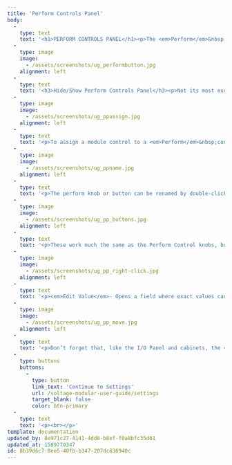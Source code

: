 ```yaml
---
title: 'Perform Controls Panel'
body:
  -
    type: text
    text: '<h1>PERFORM CONTROLS PANEL</h1><p>The <em>Perform</em>&nbsp;controls panel contains nine knobs and four buttons that are freely assignable to control almost any controls within a module. What makes them special is that each one can be matrixed to simultaneously control an unlimited number of module parameters. In conjunction with the&nbsp;<em>MIDI</em>&nbsp;tab’s individual&nbsp;<em>Min</em>&nbsp;and <em>Max</em>&nbsp;controls, a single knob or button can be configured to dramatically alter a patch, with great accuracy. If you’re wondering why we choose nine knobs (as opposed to an even number), this was done to match the sliders on many hardware MIDI controllers (which, in turn, often feature nine sliders to mirror the nine drawbars of a Hammond-style tonewheel organ).</p><p>Besides being really powerful, the <em>Perform</em>&nbsp;controls panel is super simple to set up and use, so let’s delve in:</p>'
  -
    type: image
    image:
      - /assets/screenshots/ug_performbutton.jpg
    alignment: left
  -
    type: text
    text: '<h3>Hide/Show Perform Controls Panel</h3><p>Not its most exciting feature, but the <em>Perform</em>&nbsp;controls panel can hidden from view or displayed by clicking the big yellow <em>Perform</em>&nbsp;button at the top of the Voltage Modular window. We included this option in case you need more room for modules and aren’t currently making use of the fabulous <em>Perform</em>&nbsp;controls panel.</p><h3>Assigning Control Knobs To The Perform Controls Panel</h3>'
  -
    type: image
    image:
      - /assets/screenshots/ug_ppassign.jpg
    alignment: left
  -
    type: text
    text: '<p>To assign a module control to a <em>Perform</em>&nbsp;controls panel knob, right-click on the module control, select <em>Perform Assign</em>, and choose a <em>Perform Knob</em>. Once the control is assigned, the parameter will appear beneath the appropriate knob.</p>'
  -
    type: image
    image:
      - /assets/screenshots/ug_ppname.jpg
    alignment: left
  -
    type: text
    text: '<p>The perform knob or button can be renamed by double-clicking the name, typing a new name, and hitting ENTER or clicking the mouse- this is especially if the knob is configured to control more than one parameter concurrently.</p><p>To control more than one module parameter with a single <em>Perform</em>&nbsp;control, right-click on additional module controls and simply assign the same perform panel knob or button. The parameter shown next to the knob will update to show the most recent assignment, but all the module controls it’s assigned to can be easily seen in the <em>MIDI</em>&nbsp;library tab.</p><p>As mentioned, the <em>Min</em>&nbsp;and <em>Max</em>&nbsp;controls can be used to fine tune the control range for each module parameter- be sure to take some time and experiment with this, it’s really fun and powerful.</p><ul><li><strong><em>Using Perform Control Knobs and Automation With Stepped Module Controls</em></strong>- Note that modules with stepped knob "switch" controls (such as the Sync Divider, Random Task, and the Additive Oscillator) work great with automation and/or Perform Control knobs.<br></li></ul><h3>Assigning Control Buttons To The Perform Controls Panel</h3>'
  -
    type: image
    image:
      - /assets/screenshots/ug_pp_buttons.jpg
    alignment: left
  -
    type: text
    text: '<p>These work much the same as the Perform Control knobs, but are (obviously) intended for assignment to module button controls. They are momentary in nature (i.e. they send a brief on or off message when clicked). In the screenshot above, two Perform buttons are configured to control the two <em>Slope</em>&nbsp;toggle buttons of the Filter module.</p><h3>Perform Controls Right-Click Menu</h3>'
  -
    type: image
    image:
      - /assets/screenshots/ug_pp_right-click.jpg
    alignment: left
  -
    type: text
    text: '<p><em>Edit Value</em>- Opens a field where exact values can be entered.</p><p><em>Set To Default Value</em>- Returns knobs controls to their default value. It will be grayed out if the control is already at its default setting.</p><p><em>MIDI Learn/Unlearn</em>- MIDI CC controls can be assigned to <em>Perform</em>&nbsp;controls, allowing (amongst other things) real-time manipulation of multiple module parameters.</p><p><em>Automation Assign</em>- Assigns DAW automation slots to Perform controls. Please see the DAW Automation section for more information.</p><p><em>Unlearn All</em>- Cancels all MIDI CC, DAW, and <em>Perform</em>&nbsp;control assignments.</p><h3>Move It All Around</h3>'
  -
    type: image
    image:
      - /assets/screenshots/ug_pp_move.jpg
    alignment: left
  -
    type: text
    text: '<p>Don’t forget that, like the I/O Panel and cabinets, the <em>Perform</em>&nbsp;controls panel can be moved vertically by grabbing and dragging at the left side of its cabinet (highlighted in red above.. it doesn’t actually turn red, we just did that in Photoshop because we’re your pals).</p>'
  -
    type: buttons
    buttons:
      -
        type: button
        link_text: 'Continue to Settings'
        url: /voltage-modular-user-guide/settings
        target_blank: false
        color: btn-primary
  -
    type: text
    text: '<p><br></p>'
template: documentation
updated_by: 8e971c27-4141-4dd8-b8ef-f0a8bfc35d61
updated_at: 1589770347
id: 8b39d6c7-8ee5-40fb-b347-207dc836940c
---
```

